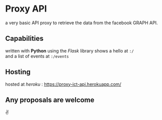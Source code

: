 # Proxy API 
a very basic API proxy to retrieve the data from the facebook GRAPH API.  
 
## Capabilities
written with **Python** using the *Flask* library
shows a hello at `:/`  
and a list of events at `:/events`  

## Hosting
hosted at *heroku* : https://proxy-ict-api.herokuapp.com/ 

## Any proposals are welcome
:v:

